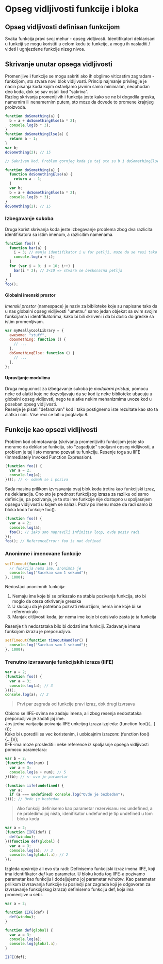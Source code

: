 # Opseg vidljivosti funkcije i bloka

## Opseg vidljivosti definisan funkcijom

Svaka funkcija pravi svoj mehur - opseg vidljivosti. Identifikatori deklarisani u funkciji se mogu koristiti u celom kodu te funkcije, a mogu ih nasladiti / videti i ugnjezdene funkcije nizeg nivoa.

## Skrivanje unutar opsega vidljivosti

Promenljive i funkcije se mogu sakriti ako ih obglimo viticastim zagradam - funkcijom, sto stvara novi blok vidljivosti.
Princip najmanje privilegije je nacin pisanja koda kojim ostavljamo javnim samo minimalan, neophodan deo koda, dok se sav ostali kod "sakriva".<br>
Razlog skrivanja promenljivih i funkcija jeste kako se ne bi dogodila greska, namernim ili nenamernim putem, sto moze da dovede to promene krajnjeg proizvoda.

```js
function doSomething(a) {
  b = a + doSomethingElse(a * 2);
  console.log(b * 3);
}
function doSomethingElse(a) {
  return a - 1;
}
var b;
doSomething(2); // 15

// Sakriven kod. Problem gornjeg koda je taj sto su b i doSomethingElse bile izlozene globalnom opsegu vidljivosti, pa se mogu menjati

function doSomething(a) {
  function doSomethingElse(a) {
    return a - 1;
  }
  var b;
  b = a + doSomethingElse(a * 2);
  console.log(b * 3);
}
doSomething(2); // 15
```

### Izbegavanje sukoba

Druga korist skrivanja koda jeste izbegavanje problema zbog dva razlicita identifikatora sa istim imenom, a razlicitim namenama.

```js
function foo() {
  function bar(a) {
    i = 3; // menja identifikator i u for petlji, moze da se resi tako sto se napise var i = 3;
    console.log(a + i);
  }
  for (var i = 0; i < 10; i++) {
    bar(i * 2); // 3<10 => stvara se beskonacna petlja
  }
}
foo();
```

#### Globalni imenski prostor

_Imenski prostor_ (namespace) je naziv za biblioteke koje su napisane tako da u nas globalni opseg vidljivosti "umetnu" samo jedan objekat sa svim svojim funkcijama i identifikatorima, kako bi bili skriveni i da bi doslo do greske sa istim promenljivam.

```js
var myReallyCoolLibrary = {
  awesome: "stuff",
  doSomething: function () {
    // ...
  },
  doSomethingElse: function () {
    // ...
  },
};
```

#### Upravljanje modulima

Druga mogucnost za izbegavanje sukoba je _modularni pristup_, pomocu neke od alatki koje ne dozvoljavaju da se kod iz neke biblioteke ubacuju u globalni opseg vidljovsti, nego te alatke nekim mehanizmima uvoze kod u poseban opseg vidljivosti. <br>
Resenje je pisati "defanzivan" kod i tako postignemo iste rezultate kao sto ta alatka i cini. Vise reci ce biti u poglavlju 8.

## Funkcije kao opsezi vidljivosti

Problem kod obmotavanja (skrivanja promenljivih) funkcijom jeste sto moramo da deklarise funkciju, sto "zagadjuje" spoljasni opseg vidljivosti, a problem je taj i sto moramo pozvati tu funkciju. Resenje toga su IIFE (Immediately Invoked Function Expression).

```js
(function foo() {
  var a = 2;
  console.log(a);
})(); // <- odmah se i poziva
```

Sada masina prilikom izvrsavanja ovaj blok koda tretira kao funkcijski izraz, ne deklaracija.
Ono sto je prednost funkcijsog izraza za razliku od samo definicije, pa pozivanja, je ta sto ime funkcije nije dostupno u spoljasnjem opsegu vidljivosti u kojem se nalazi. Poziv po imenu moze da radi samo iz bloka koda funkcije foo().

```js
(function foo() {
  var a = 2;
  console.log(a);
  foo(); // iako smo napravili infinitiv loop, ovde poziv radi
});
foo(); // ReferenceError: foo is not defined
```

### Anonimne i imenovane funkcije

```js
setTimeout(function () {
  // funkcija nema ime, anonimna je
  console.log("Sacekao sam 1 sekund");
}, 1000);
```

Nedostaci anonimnih funkcija:

1. Nemaju ime koje bi se prikazalo na stablu pozivanja funkcija, sto bi moglo da oteza otkrivanje gresaka
2. U slucaju da je potrebno pozvati rekurzijom, nema ime koje bi se referenciralo
3. Manjak citljivosti koda, jer nema ime koje bi opisivalo zasta je ta funkcija

Resenje tih nedostataka bilo bi dodati ime funkciji. Zadavanje imena funkcijom izrazu je preporucljivo.

```js
setTimeout(function timeoutHandler() {
  console.log("Sacekao sam 1 sekund");
}, 1000);
```

### Trenutno izvrsavanje funkcijskih izraza (IIFE)

```js
var a = 2;
(function foo() {
  var a = 3;
  console.log(a); // 3
})();
console.log(a); // 2
```

> Prvi par zagrada od funkcije pravi izraz, dok drugi izvrsava

Obicno se IIFE-ovima ne zadaju imena, ali zbog resenja nedostataka preporucljivo je zadati joj ime.<br>
Jos jedna varijacija poivanja IIFE unkcijog izraza izgleda: (function foo(){...}());<br>
Kako bi uporedili sa vec koristenim, i uobicajnim izrazom: (function foo(){...})();<br>
IIFE-ima moze proslediti i neke reference iz spoljasnje opsega vidljivosti pomocu parametara:

```js
var b = 2;
(function foo(num) {
  var a = 3;
  console.log(a + num); // 5
})(b); // <- ovo je parametar
```

```js
(function iife(undefined) {
  var a;
  if (a === undefined) console.log("Ovde je bezbedan");
})(); // Ovde je bezbedan
```

> Ako funkciji definisemo kao parametar rezervisanu rec undefined, a ne proledimo joj nista, idenifikator undefuned je tip undefined u tom bloku koda

```js
var a = 2;
(function IIFE(def) {
  def(window);
})(function def(global) {
  var a = 3;
  console.log(a); // 3
  console.log(global.a); // 2
});
```

Izgleda opsirnije ali evo sta radi:
Definisemo funkcijski izraz imena IIFE, koji ima identifikator _def_ kao parametar. U bloku koda tog IIFE-a pozivamo parametar kao funkciju i dodeljujemo joj parametar _window_. Kao parametar prilikom izvrsavanja funkcije (u posledji par zagrada koji je odgovoran za izvrsavanje funkcijskog izraza) definisemo funkciju def, koja ima promenljive u sebi.

```js
var a = 2;

function IIFE(def) {
  def(window);
}

function def(global) {
  var a = 3;
  console.log(a);
  console.log(global.a);
}

IIFE(def);
```

